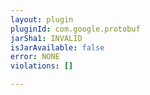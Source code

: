 ```yaml
---
layout: plugin
pluginId: com.google.protobuf
jarSha1: INVALID
isJarAvailable: false
error: NONE
violations: []

---
```

